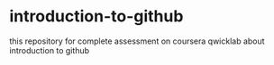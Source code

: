 # introduction-to-github
this repository for complete assessment on coursera qwicklab about introduction to github
